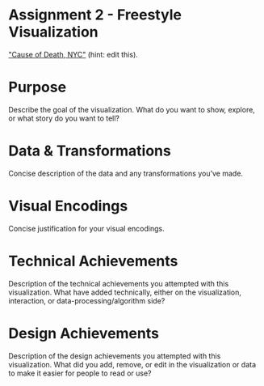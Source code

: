 # Assignment 2 - Freestyle Visualization

["Cause of Death, NYC"](http://cs573-15f.github.io/02-Freestyle/index.html) (hint: edit this).

# Purpose

Describe the goal of the visualization.
What do you want to show, explore, or what story do you want to tell?

# Data & Transformations

Concise description of the data and any transformations you’ve made.

# Visual Encodings

Concise justification for your visual encodings.

# Technical Achievements

Description of the technical achievements you attempted with this visualization.
What have added technically, either on the visualization, interaction, or data-processing/algorithm side?

# Design Achievements

Description of the design achievements you attempted with this visualization.
What did you add, remove, or edit in the visualization or data to make it easier for people to read or use?
